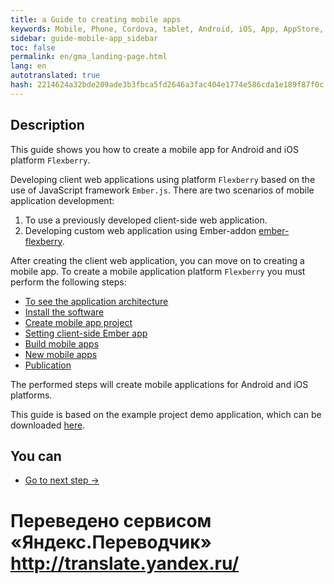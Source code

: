 ```yaml
--- 
title: a Guide to creating mobile apps 
keywords: Mobile, Phone, Cordova, tablet, Android, iOS, App, AppStore, play market 
sidebar: guide-mobile-app_sidebar 
toc: false 
permalink: en/gma_landing-page.html 
lang: en 
autotranslated: true 
hash: 2214624a32bde209ade3b3fbca5fd2646a3fac404e1774e586cda1e189f87f0c 
--- 
```


## Description 

This guide shows you how to create a mobile app for Android and iOS platform `Flexberry`. 

Developing client web applications using platform `Flexberry` based on the use of JavaScript framework `Ember.js`. There are two scenarios of mobile application development: 

1. To use a previously developed client-side web application. 
2. Developing custom web application using Ember-addon [ember-flexberry](https://flexberry.github.io/ru/ef_landing_page.html). 

After creating the client web application, you can move on to creating a mobile app. 
To create a mobile application platform `Flexberry` you must perform the following steps: 

- [To see the application architecture](gms_architecture-mobile-app.html) 
- [Install the software](gma_po-mobile-app.html) 
- [Create mobile app project](gma_create-mobile-app.html) 
- [Setting client-side Ember app](gma_setting_ember-mobile-app.html) 
- [Build mobile apps](gma_build-mobile-app.html) 
- [New mobile apps](gma_launch-mobile-app.html) 
- [Publication](gma_publish-mobile-app.html) 

The performed steps will create mobile applications for Android and iOS platforms. 

This guide is based on the example project demo application, which can be downloaded [here](https://github.com/Flexberry/flexberry-cordova-ember-demo). 

## You can 

* [Go to next step ->](gms_architecture-mobile-app.html) 



 # Переведено сервисом «Яндекс.Переводчик» http://translate.yandex.ru/